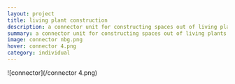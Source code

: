 ```yaml
---
layout: project
title: living plant construction
description: a connector unit for constructing spaces out of living plants using grafting
summary: a connector unit for constructing spaces out of living plants using grafting
image: connector nbg.png
hover: connector 4.png
category: individual
---
```


![connector](/connector 4.png)
